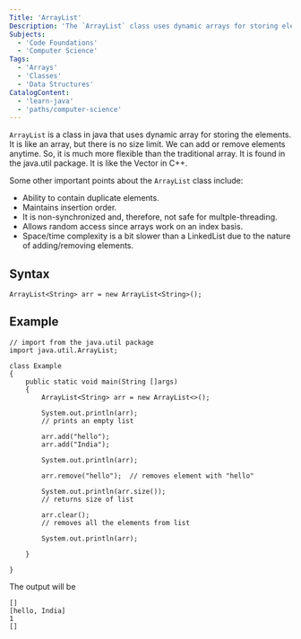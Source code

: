 ```yaml
---
Title: 'ArrayList'
Description: 'The `ArrayList` class uses dynamic arrays for storing elements. It is like an array, but there is no size limit.'
Subjects:
  - 'Code Foundations'
  - 'Computer Science'
Tags:
  - 'Arrays'
  - 'Classes'
  - 'Data Structures'
CatalogContent:
  - 'learn-java'
  - 'paths/computer-science'
---
```


`ArrayList` is a class in java that uses dynamic array for storing the elements. It is like an array, but there is no size limit. We can add or remove elements anytime. So, it is much more flexible than the traditional array. It is found in the java.util package. It is like the Vector in C++.

Some other important points about the `ArrayList` class include:

- Ability to contain duplicate elements.
- Maintains insertion order.
- It is non-synchronized and, therefore, not safe for multple-threading.
- Allows random access since arrays work on an index basis.
- Space/time complexity is a bit slower than a LinkedList due to the nature of adding/removing elements.

## Syntax

```
ArrayList<String> arr = new ArrayList<String>();
```

## Example

```
// import from the java.util package
import java.util.ArrayList;

class Example
{
    public static void main(String []args)
    {
        ArrayList<String> arr = new ArrayList<>();

        System.out.println(arr);
        // prints an empty list

        arr.add("hello");
        arr.add("India");

        System.out.println(arr);

        arr.remove("hello");  // removes element with "hello"

        System.out.println(arr.size()); 
        // returns size of list

        arr.clear();    
        // removes all the elements from list

        System.out.println(arr);

    }

}
```
The output will be
```
[]
[hello, India]
1
[]
```
 
